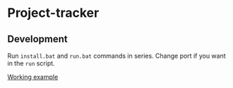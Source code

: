 # Project-tracker

## Development

Run `install.bat` and `run.bat` commands in series. Change port if you want in the `run` script.

[Working example](http://screencast.com/t/Nni6J1UlK)
